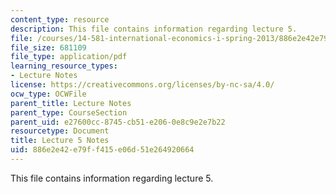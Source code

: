 ```yaml
---
content_type: resource
description: This file contains information regarding lecture 5.
file: /courses/14-581-international-economics-i-spring-2013/886e2e42e79ff415e06d51e264920664_MIT14_581S13_classnotes5.pdf
file_size: 681109
file_type: application/pdf
learning_resource_types:
- Lecture Notes
license: https://creativecommons.org/licenses/by-nc-sa/4.0/
ocw_type: OCWFile
parent_title: Lecture Notes
parent_type: CourseSection
parent_uid: e27600cc-8745-cb51-e206-0e8c9e2e7b22
resourcetype: Document
title: Lecture 5 Notes
uid: 886e2e42-e79f-f415-e06d-51e264920664
---
```

This file contains information regarding lecture 5.